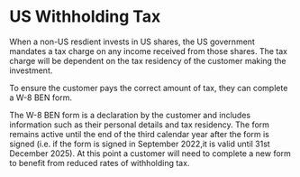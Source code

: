 # US Withholding Tax

When a non-US resdient invests in US shares, the US government mandates a tax charge on any income received from those shares. The tax charge will be dependent on the tax residency of the customer making the investment. 

To ensure the customer pays the correct amount of tax, they can complete a W-8 BEN form. 

The W-8 BEN form is a declaration by the customer and includes information such as their personal details and tax residency. The form remains active until the end of the third calendar year after the form is signed (i.e. if the form is signed in September 2022,it is valid until 31st December 2025). At this point a customer will need to complete a new form to benefit from reduced rates of withholding tax.